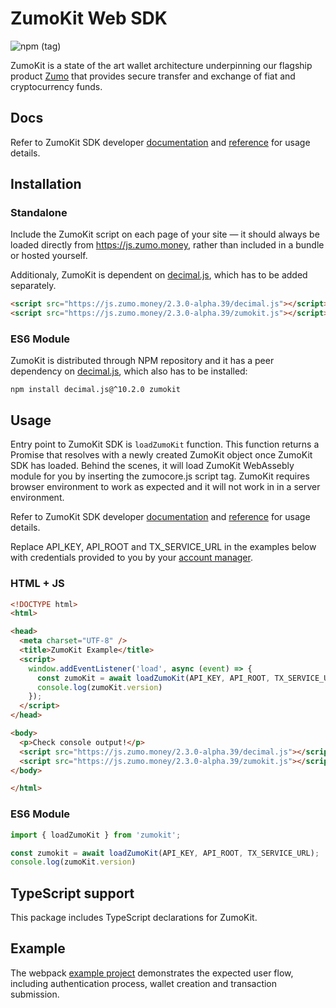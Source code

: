 # ZumoKit Web SDK

![npm (tag)](https://img.shields.io/npm/v/zumokit/next)

ZumoKit is a state of the art wallet architecture underpinning our flagship product [Zumo](https://www.zumo.money/) that provides secure transfer and exchange of fiat and cryptocurrency funds.

## Docs

Refer to ZumoKit SDK developer [documentation](https://developers.zumo.money/docs) and [reference](https://zumo.github.io/zumokit-js/) for usage details.

## Installation

### Standalone

Include the ZumoKit script on each page of your site — it should always be loaded directly from https://js.zumo.money, rather than included in a bundle or hosted yourself.

Additionaly, ZumoKit is dependent on [decimal.js](https://github.com/MikeMcl/decimal.js/), which has to be added separately.

```html
<script src="https://js.zumo.money/2.3.0-alpha.39/decimal.js"></script>
<script src="https://js.zumo.money/2.3.0-alpha.39/zumokit.js"></script>
```

### ES6 Module

ZumoKit is distributed through NPM repository and it has a peer dependency on [decimal.js](https://github.com/MikeMcl/decimal.js/), which also has to be installed:

```
npm install decimal.js@^10.2.0 zumokit
```

## Usage

Entry point to ZumoKit SDK is `loadZumoKit` function. This function returns a Promise that resolves with a newly created ZumoKit object once ZumoKit SDK has loaded. Behind the scenes, it will load ZumoKit WebAssebly module for you by inserting the zumocore.js script tag. ZumoKit requires browser environment to work as expected and it will not work in in a server environment.

Refer to ZumoKit SDK developer [documentation](https://developers.zumo.money/docs) and [reference](https://zumo.github.io/zumokit-js/) for usage details.

Replace API_KEY, API_ROOT and TX_SERVICE_URL in the examples below with credentials provided to you by your [account manager](mailto:support@zumo.money).

### HTML + JS

```html
<!DOCTYPE html>
<html>

<head>
  <meta charset="UTF-8" />
  <title>ZumoKit Example</title>
  <script>
    window.addEventListener('load', async (event) => {
      const zumoKit = await loadZumoKit(API_KEY, API_ROOT, TX_SERVICE_URL);
      console.log(zumoKit.version)
    });
  </script>
</head>

<body>
  <p>Check console output!</p>
  <script src="https://js.zumo.money/2.3.0-alpha.39/decimal.js"></script>
  <script src="https://js.zumo.money/2.3.0-alpha.39/zumokit.js"></script>
</body>

</html>
```

### ES6 Module

```js
import { loadZumoKit } from 'zumokit';

const zumokit = await loadZumoKit(API_KEY, API_ROOT, TX_SERVICE_URL);
console.log(zumoKit.version)
```

## TypeScript support

This package includes TypeScript declarations for ZumoKit.

## Example

The webpack [example project](https://github.com/zumo/zumokit-js/tree/master/example) demonstrates the expected user flow, including authentication process, wallet creation and transaction submission.
